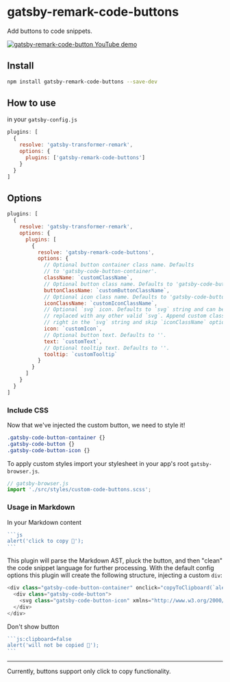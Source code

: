# gatsby-remark-code-buttons

Add buttons to code snippets.

[![gatsby-remark-code-button YouTube demo](https://media.giphy.com/media/eEMnpEBTmosYC5kCzp/giphy.gif)](https://www.youtube.com/watch?v=KXuPgSQRwQY "gatsby-remark-code-button YouTube demo")

## Install

```bash
npm install gatsby-remark-code-buttons --save-dev
```

## How to use

in your `gatsby-config.js`

```js
plugins: [
  {
    resolve: 'gatsby-transformer-remark',
    options: {
      plugins: ['gatsby-remark-code-buttons']
    }
  }
]
```

## Options

```js
plugins: [
  {
    resolve: 'gatsby-transformer-remark',
    options: {
      plugins: [
        {
          resolve: 'gatsby-remark-code-buttons',
          options: {
            // Optional button container class name. Defaults
            // to 'gatsby-code-button-container'.
            className: `customClassName`,
            // Optional button class name. Defaults to 'gatsby-code-button'.
            buttonClassName: `customButtonClassName`,
            // Optional icon class name. Defaults to 'gatsby-code-button-icon'.
            iconClassName: `customIconClassName`,
            // Optional `svg` icon. Defaults to `svg` string and can be
            // replaced with any other valid `svg`. Append custom classes
            // right in the `svg` string and skip `iconClassName` option.
            icon: `customIcon`,
            // Optional button text. Defaults to ''.
            text: `customText`,
            // Optional tooltip text. Defaults to ''.
            tooltip: `customTooltip`
          }
        }
      ]
    }
  }
]
```

### Include CSS

Now that we've injected the custom button, we need to style it!

```css
.gatsby-code-button-container {}
.gatsby-code-button {}
.gatsby-code-button-icon {}
```

To apply custom styles import your stylesheet in your app's root `gatsby-browser.js`.

```js
// gatsby-browser.js
import './src/styles/custom-code-buttons.scss';
```

### Usage in Markdown

In your Markdown content

``````js
```js
alert('click to copy 💾');
```
``````

This plugin will parse the Markdown AST, pluck the button, and then "clean" the code snippet language for further 
processing. With the default config options this plugin will create the following structure, injecting a custom `div`:

```js
<div class="gatsby-code-button-container" onclick="copyToClipboard(`alert('how cool is this');`)">
  <div class="gatsby-code-button">
    <svg class="gatsby-code-button-icon" xmlns="http://www.w3.org/2000/svg" viewBox="0 0 24 24">...</svg>
  </div>
</div>
```

Don't show button

``````js
```js:clipboard=false
alert('will not be copied 💾');
```
``````

---

Currently, buttons support only click to copy functionality.